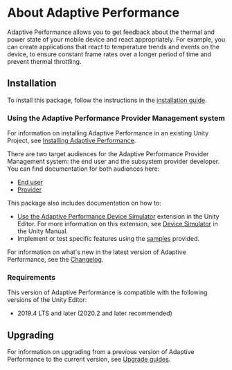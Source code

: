 # About Adaptive Performance

Adaptive Performance allows you to get feedback about the thermal and power state of your mobile device and react appropriately. For example, you can create applications that react to temperature trends and events on the device, to ensure constant frame rates over a longer period of time and prevent thermal throttling.

## Installation

To install this package, follow the instructions in the [installation guide](installing-and-configuring.md).

### Using the Adaptive Performance Provider Management system

For information on installing Adaptive Performance in an existing Unity Project, see [Installing Adaptive Performance](installing-and-configuring.md).

There are two target audiences for the Adaptive Performance Provider Management system: the end user and the subsystem provider developer. You can find documentation for both audiences here:

* [End user](./user-guide.md)
* [Provider](./provider.md)

This package also includes documentation on how to:

* [Use the Adaptive Performance Device Simulator](simulator.md) extension in the Unity Editor. For more information on this extension, see [Device Simulator](https://docs.unity3d.com/Packages/com.unity.device-simulator@latest) in the Unity Manual.
* Implement or test specific features using the [samples](samples-guide.md) provided.

For information on what's new in the latest version of Adaptive Performance, see the [Changelog](../changelog/CHANGELOG.html).

### Requirements

This version of Adaptive Performance is compatible with the following versions of the Unity Editor:

* 2019.4 LTS and later (2020.2 and later recommended)

## Upgrading
For information on upgrading from a previous version of Adaptive Performance to the current version, see  [Upgrade guides](upgrade-guides.md).
